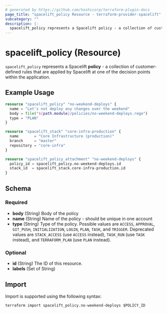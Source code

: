 ```yaml
---
# generated by https://github.com/hashicorp/terraform-plugin-docs
page_title: "spacelift_policy Resource - terraform-provider-spacelift"
subcategory: ""
description: |-
  spacelift_policy represents a Spacelift policy - a collection of customer-defined rules that are applied by Spacelift at one of the decision points within the application.
---
```


# spacelift_policy (Resource)

`spacelift_policy` represents a Spacelift **policy** - a collection of customer-defined rules that are applied by Spacelift at one of the decision points within the application.

## Example Usage

```terraform
resource "spacelift_policy" "no-weekend-deploys" {
  name = "Let's not deploy any changes over the weekend"
  body = file("${path.module}/policies/no-weekend-deploys.rego")
  type = "PLAN"
}

resource "spacelift_stack" "core-infra-production" {
  name       = "Core Infrastructure (production)"
  branch     = "master"
  repository = "core-infra"
}

resource "spacelift_policy_attachment" "no-weekend-deploys" {
  policy_id = spacelift_policy.no-weekend-deploys.id
  stack_id  = spacelift_stack.core-infra-production.id
}
```

<!-- schema generated by tfplugindocs -->
## Schema

### Required

- **body** (String) Body of the policy
- **name** (String) Name of the policy - should be unique in one account
- **type** (String) Type of the policy. Possible values are `ACCESS`, `APPROVAL`, `GIT_PUSH`, `INITIALIZATION`, `LOGIN`, `PLAN`, `TASK`, and `TRIGGER`. Deprecated values are `STACK_ACCESS` (use `ACCESS` instead), `TASK_RUN` (use `TASK` instead), and `TERRAFORM_PLAN` (use `PLAN` instead).

### Optional

- **id** (String) The ID of this resource.
- **labels** (Set of String)

## Import

Import is supported using the following syntax:

```shell
terraform import spacelift_policy.no-weekend-deploys $POLICY_ID
```
